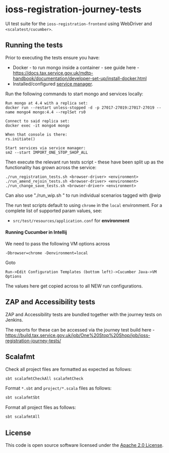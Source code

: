 # ioss-registration-journey-tests
UI test suite for the `ioss-registration-frontend` using WebDriver and `<scalatest/cucumber>`.  

## Running the tests

Prior to executing the tests ensure you have:
 - Docker - to run mongo inside a container - see guide here - https://docs.tax.service.gov.uk/mdtp-handbook/documentation/developer-set-up/install-docker.html
 - Installed/configured [service manager](https://github.com/hmrc/service-manager).

Run the following commands to start mongo and services locally:

    Run mongo at 4.4 with a replica set:
    docker run --restart unless-stopped -d -p 27017-27019:27017-27019 --name mongo4 mongo:4.4 --replSet rs0
    
    Connect to said replica set:
    docker exec -it mongo4 mongo

    When that console is there:
    rs.initiate()

    Start services via service manager:
    sm2 --start IMPORT_ONE_STOP_SHOP_ALL 

Then execute the relevant run tests script - these have been split up as the functionality has grown across the service:

    ./run_registration_tests.sh <browser-driver> <environment> 
    ./run_amend_rejoin_tests.sh <browser-driver> <environment> 
    ./run_change_save_tests.sh <browser-driver> <environment> 

Can also use "./run_wip.sh <browser-driver> <environment>" to run individual scenarios tagged with @wip

The run test scripts default to using `chrome` in the `local` environment.  For a complete list of supported param values, see:
 - `src/test/resources/application.conf` for **environment**

#### Running Cucumber in Intellij
We need to pass the following VM options across

```
-Dbrowser=chrome -Denvironment=local
```

Goto 
```
Run->Edit Configuration Templates (bottom left)->Cucumber Java->VM Options
```

The values here get copied across to all NEW run configurations. 


## ZAP and Accessibility tests

ZAP and Accessibility tests are bundled together with the journey tests on Jenkins. 

The reports for these can be accessed via the journey test build here - https://build.tax.service.gov.uk/job/One%20Stop%20Shop/job/ioss-registration-journey-tests/

## Scalafmt

Check all project files are formatted as expected as follows:

```bash
sbt scalafmtCheckAll scalafmtCheck
```

Format `*.sbt` and `project/*.scala` files as follows:

```bash
sbt scalafmtSbt
```

Format all project files as follows:

```bash
sbt scalafmtAll
```

## License

This code is open source software licensed under the [Apache 2.0 License]("http://www.apache.org/licenses/LICENSE-2.0.html").